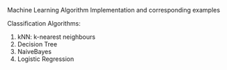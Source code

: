 Machine Learning Algorithm Implementation and corresponding examples

Classification Algorithms:
1. kNN: k-nearest neighbours
2. Decision Tree
3. NaiveBayes
4. Logistic Regression

